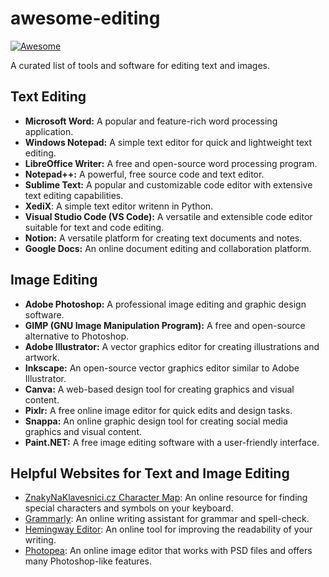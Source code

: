 # awesome-editing
[![Awesome](https://awesome.re/badge.svg)](https://awesome.re)

A curated list of tools and software for editing text and images.

## Text Editing

- **Microsoft Word:** A popular and feature-rich word processing application.
- **Windows Notepad:** A simple text editor for quick and lightweight text editing.
- **LibreOffice Writer:** A free and open-source word processing program.
- **Notepad++:** A powerful, free source code and text editor.
- **Sublime Text:** A popular and customizable code editor with extensive text editing capabilities.
- **XediX**: A simple text editor writenn in Python.
- **Visual Studio Code (VS Code):** A versatile and extensible code editor suitable for text and code editing.
- **Notion:** A versatile platform for creating text documents and notes.
- **Google Docs:** An online document editing and collaboration platform.

## Image Editing

- **Adobe Photoshop:** A professional image editing and graphic design software.
- **GIMP (GNU Image Manipulation Program):** A free and open-source alternative to Photoshop.
- **Adobe Illustrator:** A vector graphics editor for creating illustrations and artwork.
- **Inkscape:** An open-source vector graphics editor similar to Adobe Illustrator.
- **Canva:** A web-based design tool for creating graphics and visual content.
- **Pixlr:** A free online image editor for quick edits and design tasks.
- **Snappa:** An online graphic design tool for creating social media graphics and visual content.
- **Paint.NET:** A free image editing software with a user-friendly interface.

## Helpful Websites for Text and Image Editing

- [ZnakyNaKlavesnici.cz Character Map](https://znakynaklavesnici.cz/mapa-znaku/): An online resource for finding special characters and symbols on your keyboard.
- [Grammarly](https://www.grammarly.com/): An online writing assistant for grammar and spell-check.
- [Hemingway Editor](http://www.hemingwayapp.com/): An online tool for improving the readability of your writing.
- [Photopea](https://www.photopea.com/): An online image editor that works with PSD files and offers many Photoshop-like features.
